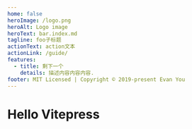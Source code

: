 ```yaml
---
home: false
heroImage: /logo.png
heroAlt: Logo image
heroText: bar.index.md
tagline: foo子标题
actionText: action文本
actionLink: /guide/
features:
  - title: 剩下一个
    details: 描述内容内容内容.
footer: MIT Licensed | Copyright © 2019-present Evan You
---
```




# Hello Vitepress
